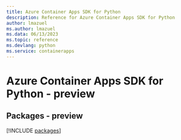 ```yaml
---
title: Azure Container Apps SDK for Python
description: Reference for Azure Container Apps SDK for Python
author: lmazuel
ms.author: lmazuel
ms.data: 06/13/2023
ms.topic: reference
ms.devlang: python
ms.service: containerapps
---
```

# Azure Container Apps SDK for Python - preview
## Packages - preview
[!INCLUDE [packages](container-apps-index.md)]